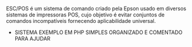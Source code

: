 ESC/POS é um sistema de comando criado pela Epson usado em diversos sistemas de impressoras POS, cujo objetivo é evitar conjuntos de comandos incompatíveis fornecendo aplicabilidade universal.


- SISTEMA EXEMPLO EM PHP SIMPLES ORGANIZADO E COMENTADO PARA AJUDAR
